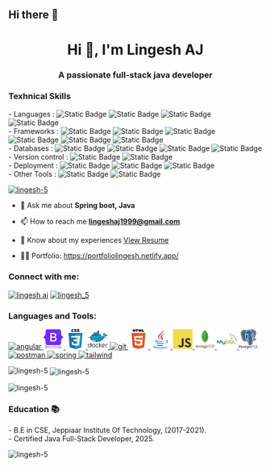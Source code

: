 ## Hi there 👋

<!--
**Lingesh-5/Lingesh-5** is a ✨ _special_ ✨ repository because its `README.md` (this file) appears on your GitHub profile.

Here are some ideas to get you started:

- 🔭 I’m currently working on ...
- 🌱 I’m currently learning ...
- 👯 I’m looking to collaborate on ...
- 🤔 I’m looking for help with ...
- 💬 Ask me about ...
- 📫 How to reach me: ...
- 😄 Pronouns: ...
- ⚡ Fun fact: ...
-->
<h1 align="center">Hi 👋, I'm Lingesh AJ</h1>
<h3 align="center">A passionate full-stack java developer</h3>

<h3 align="left">Texhnical Skills</h3>
- Languages : <span><img alt="Static Badge" src="https://img.shields.io/badge/JavaScript-blue?logo=JavaScript">
 <img alt="Static Badge" src="https://img.shields.io/badge/Java-blue?logo=Java"> <img alt="Static Badge" src="https://img.shields.io/badge/HTML5-blue?logo=html5"> <img alt="Static Badge" src="https://img.shields.io/badge/CSS-blue?logo=css">
</span><br />
- Frameworks : <span><img alt="Static Badge" src="https://img.shields.io/badge/Spring%20boot-white?logo=springboot"> <img alt="Static Badge" src="https://img.shields.io/badge/Rest%20API-white?logo=rest%20api"> <img alt="Static Badge" src="https://img.shields.io/badge/Thymeleaf-white?logo=thymeleaf&logoColor=green"> <img alt="Static Badge" src="https://img.shields.io/badge/Angular-white?logo=angular&logoColor=green"> <img alt="Static Badge" src="https://img.shields.io/badge/Bootstrap-white?logo=bootstrap"> <img alt="Static Badge" src="https://img.shields.io/badge/Tailwind-white?logo=tailwindcss">
</span><br />
- Databases : <span><img alt="Static Badge" src="https://img.shields.io/badge/MySQL-green?logo=mysql"> <img alt="Static Badge" src="https://img.shields.io/badge/PostgreSQL-green?logo=postgresql"> <img alt="Static Badge" src="https://img.shields.io/badge/Db%20Solo-green?logo=db%20solo"> <img alt="Static Badge" src="https://img.shields.io/badge/MongoDB-green?logo=mongodb"></span><br />
- Version control : <span><img alt="Static Badge" src="https://img.shields.io/badge/Git-red?logo=git"> <img alt="Static Badge" src="https://img.shields.io/badge/GitHub-red?logo=github"></span><br />
 - Deployment : <span><img alt="Static Badge" src="https://img.shields.io/badge/Render-yellow?logo=render"> <img alt="Static Badge" src="https://img.shields.io/badge/Netlify-yellow?logo=netlify"> <img alt="Static Badge" src="https://img.shields.io/badge/Docker-yellow?logo=docker"></span><br />
 - Other Tools : <span><img alt="Static Badge" src="https://img.shields.io/badge/Postman-brown?logo=postman"> <img alt="Static Badge" src="https://img.shields.io/badge/Swagger-brown?logo=swagger"></span><br />

<p align="left"> <a href="https://github.com/ryo-ma/github-profile-trophy"><img src="https://github-profile-trophy.vercel.app/?username=lingesh-5" alt="lingesh-5" /></a> </p>

- 💬 Ask me about **Spring boot, Java**

- 📫 How to reach me **lingeshaj1999@gmail.com**

- 📄 Know about my experiences [View Resume](https://drive.google.com/file/d/1mrhBPfHAUQuCEBW9T1FtH_r5nm_pSNvk/view?usp=sharing)

- 👨‍💻 Portfolio: https://portfoliolingesh.netlify.app/

<h3 align="left">Connect with me:</h3>
<p align="left">
<a href="https://www.linkedin.com/in/lingesh-aj-36767321a" target="blank"><img align="center" src="https://raw.githubusercontent.com/rahuldkjain/github-profile-readme-generator/master/src/images/icons/Social/linked-in-alt.svg" alt="lingesh aj" height="30" width="40" /></a>
<a href="https://www.leetcode.com/lingesh_5" target="blank"><img align="center" src="https://raw.githubusercontent.com/rahuldkjain/github-profile-readme-generator/master/src/images/icons/Social/leet-code.svg" alt="lingesh_5" height="30" width="40" /></a>
</p>

<h3 align="left">Languages and Tools:</h3>
<p align="left"> <a href="https://angular.io" target="_blank" rel="noreferrer"> <img src="https://angular.io/assets/images/logos/angular/angular.svg" alt="angular" width="40" height="40"/> </a> <a href="https://getbootstrap.com" target="_blank" rel="noreferrer"> <img src="https://raw.githubusercontent.com/devicons/devicon/master/icons/bootstrap/bootstrap-plain-wordmark.svg" alt="bootstrap" width="40" height="40"/> </a> <a href="https://www.w3schools.com/css/" target="_blank" rel="noreferrer"> <img src="https://raw.githubusercontent.com/devicons/devicon/master/icons/css3/css3-original-wordmark.svg" alt="css3" width="40" height="40"/> </a> <a href="https://www.docker.com/" target="_blank" rel="noreferrer"> <img src="https://raw.githubusercontent.com/devicons/devicon/master/icons/docker/docker-original-wordmark.svg" alt="docker" width="40" height="40"/> </a> <a href="https://git-scm.com/" target="_blank" rel="noreferrer"> <img src="https://www.vectorlogo.zone/logos/git-scm/git-scm-icon.svg" alt="git" width="40" height="40"/> </a> <a href="https://www.w3.org/html/" target="_blank" rel="noreferrer"> <img src="https://raw.githubusercontent.com/devicons/devicon/master/icons/html5/html5-original-wordmark.svg" alt="html5" width="40" height="40"/> </a> <a href="https://www.java.com" target="_blank" rel="noreferrer"> <img src="https://raw.githubusercontent.com/devicons/devicon/master/icons/java/java-original.svg" alt="java" width="40" height="40"/> </a> <a href="https://developer.mozilla.org/en-US/docs/Web/JavaScript" target="_blank" rel="noreferrer"> <img src="https://raw.githubusercontent.com/devicons/devicon/master/icons/javascript/javascript-original.svg" alt="javascript" width="40" height="40"/> </a> <a href="https://www.mongodb.com/" target="_blank" rel="noreferrer"> <img src="https://raw.githubusercontent.com/devicons/devicon/master/icons/mongodb/mongodb-original-wordmark.svg" alt="mongodb" width="40" height="40"/> </a> <a href="https://www.mysql.com/" target="_blank" rel="noreferrer"> <img src="https://raw.githubusercontent.com/devicons/devicon/master/icons/mysql/mysql-original-wordmark.svg" alt="mysql" width="40" height="40"/> </a> <a href="https://www.postgresql.org" target="_blank" rel="noreferrer"> <img src="https://raw.githubusercontent.com/devicons/devicon/master/icons/postgresql/postgresql-original-wordmark.svg" alt="postgresql" width="40" height="40"/> </a> <a href="https://postman.com" target="_blank" rel="noreferrer"> <img src="https://www.vectorlogo.zone/logos/getpostman/getpostman-icon.svg" alt="postman" width="40" height="40"/> </a> <a href="https://spring.io/" target="_blank" rel="noreferrer"> <img src="https://www.vectorlogo.zone/logos/springio/springio-icon.svg" alt="spring" width="40" height="40"/> </a> <a href="https://tailwindcss.com/" target="_blank" rel="noreferrer"> <img src="https://www.vectorlogo.zone/logos/tailwindcss/tailwindcss-icon.svg" alt="tailwind" width="40" height="40"/> </a> </p>

<p><img align="left" src="https://github-readme-stats.vercel.app/api/top-langs?username=lingesh-5&show_icons=true&locale=en&layout=compact" alt="lingesh-5" /></p>

<p>&nbsp;<img align="center" src="https://github-readme-stats.vercel.app/api?username=lingesh-5&show_icons=true&locale=en" alt="lingesh-5" /></p>

<p><img align="center" src="https://github-readme-streak-stats.herokuapp.com/?user=lingesh-5&" alt="lingesh-5" /></p>
<h3>Education 📚</h1>
<div>- B.E in CSE, Jeppiaar Institute Of Technology, (2017-2021).</div>
<div>- Certified Java Full-Stack Developer, 2025.</div>

<p align="left"> <img src="https://komarev.com/ghpvc/?username=lingesh-5&label=Profile%20views&color=0e75b6&style=flat" alt="lingesh-5" /> </p>
